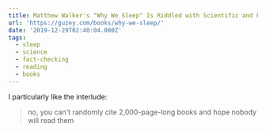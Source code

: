 ```yaml
---
title: Matthew Walker's "Why We Sleep" Is Riddled with Scientific and Factual Errors
url: 'https://guzey.com/books/why-we-sleep/'
date: '2019-12-29T02:40:04.000Z'
tags:
  - sleep
  - science
  - fact-checking
  - reading
  - books
---
```

I particularly like the interlude:

> no, you can't randomly cite 2,000-page-long books and hope nobody will read them

